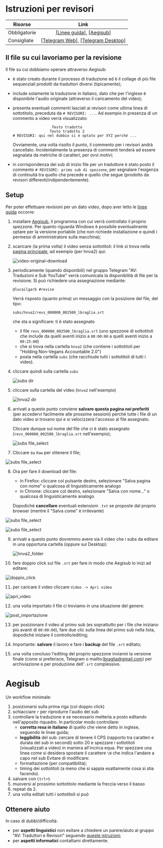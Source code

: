 # Istruzioni per revisori


Risorse | Link 
--------|:----:
Obbligatorie | [[Linee guida]](https://drive.google.com/file/d/1IACZxWdk84rs81ElQ9OWws-aroQZDtxZ/view?usp=sharing), [[Aegisub]](http://www.aegisub.org/)
Consigliate | [[Telegram Web]](https://web.telegram.org), [[Telegram Desktop]](https://desktop.telegram.org/)


## Il file su cui lavoriamo per la revisione

Il file su cui dobbiamo operare attraverso Aegisub:

* è stato creato durante il processo di traduzione ed è il collage di
  più file sequenziali prodotti da traduttori diversi (tipicamente);

* include solamente la traduzione in italiano, dato che per l'inglese
  è disponibile l'audio originale (attraverso il caricamento del
  video);
  
* presenta eventuali commenti lasciati ai revisori come ultima linea
  di sottotitolo, preceduta da `# REVISORI: ...`. Ad esempio
  in presenza di un commento a video verrà visualizzato:
  
  ```
                    Testo tradotto
                   Testo tradotto 2
  # REVISORI: qui nel dubbio si è optato per XYZ perché ...
  ```
  Ovviamente, una volta risolto il punto, il commento per i revisori 
  andrà cancellato. Incidentalmente la presenza di commenti tenderà ad 
  essere segnalata da metriche di caratteri, per ovvi motivi;

* in corrispondenza dei sub di inizio file per un traduttore è stato
  posto il commento `# REVISORI: primo sub di spezzone`, per segnalare
  l'esigenza di continuità tra quello che precede e quello che segue
  (prodotto da revisori differenti/indipendentemente).


## Setup

Per poter effettuare revisioni per un dato video, dopo aver letto le
[linee
guida](https://drive.google.com/file/d/1IACZxWdk84rs81ElQ9OWws-aroQZDtxZ/view?usp=sharing)
occorre:

1. installare [Aegisub](http://www.aegisub.org/), il programma con cui
   verrà controllato il proprio spezzone. Per quanto riguarda Windows
   è possibile eventualmente optare per la versione portabile (che non
   richiede installazione e quindi i permessi di amministratore sulla
   macchina);

2. scaricare (la prima volta) il video senza sottotitoli: il link si
   trova nella [pagina principale](README.md), ad esempio (per hnva2)
   qui:

	![video-original-download](img/video_original_download.png)

3. periodicamente (quando disponibili) nel gruppo Telegram "AV:
   Traduzioni e Sub YouTube" verrà comunicata la disponibilità di file
   per la revisione. Si può richiedere una assegnazione mediante:
   
	```
	@lucailgarb #revise
	```
	
	Verrà risposto (quanto prima) un messaggio con la posizione del
	file, del tipo:

	```
	subs/hnva2/revs_000000_002500_lbraglia.srt
	```
	che sta a significare: ti è stato assegnato

	* il file `revs_000000_002500_lbraglia.srt` (uno
	spezzone di sottotitoli che include da quelli aventi inizio a
	`00:00:00` a quelli aventi inizio a `00:25:00`)
	* che si trova nella cartella `hnva2` (che contiene i sottotitoli
	per "Holding Non-Vegans Accountable 2.0")
	* posta nella cartella `subs` (che racchiude tutti i
	sottotitoli di tutti i video).

4. cliccare quindi sulla cartella `subs`

   ![subs dir](img/subs_dir.png)

5. cliccare sulla cartella del video (`hnva2` nell'esempio)

	![hnva2 dir](img/hnva2_dir.png)

6. arrivati a questo punto conviene **salvare questa pagina nei
   preferiti** (per accedervi facilmente alle prossime sessioni)
   perché tutte i file di un dato video si trovano qui e si
   velocizzerà l'accesso al file assegnato.

   Cliccare dunque sul nome del file che ci è stato assegnato
   (`revs_000000_002500_lbraglia.srt` nell'esempio);

   ![subs file_select](img/revs_file_select.png)

7.  Cliccare su `Raw` per ottenere il file;

   ![subs file_select](img/revs_raw.png)

8.  Ora per fare il download del file:

	* in Firefox: cliccare col pulsante destro, selezionare "Salva pagina con nome" o qualcosa di linguisticamente analogo
	* in Chrome: cliccare col destro, selezionare "Salva con nome..." o qualcosa di linguisticamente analogo
	
	Dopodiché **cancellare** eventuali estensioni `.txt` se proposte dal proprio browser (mentre il "Salva come" è irrilevante)


   ![subs file_select](img/firefox_chrome_rightclick.png)

	
   ![subs file_select](img/firefox_chrome_filesave.png)


9. arrivati a questo punto dovremmo avere sia il video che i subs da editare
   in una opportuna cartella (oppure sul Desktop):

   ![hnva2_folder](img/hnva2_folder.png)

10. fare doppio click sul file `.srt` per fare in modo che Aegisub lo
    inizi ad editare:
	
   ![doppio_click](img/doppio_click_sub.png)

11. per caricare il video cliccare `Video -> Apri video`

   ![apri_video](img/apri_video.png)

12. una volta importato il file ci troviamo in una situazione del genere:

   ![post_importazione](img/post_importazione.png)

13. per posizionare il video al primo sub (es soprattutto per i file
    che iniziano più avanti di `00:00:00`), fare due clic sulla linea
    del primo sub nella lista, dopodiché iniziare il controllo/editing;

14. Importante: **salvare** il lavoro e fare i **backup** del file
    `.srt` editato;

15. una volta concluso l'editing del proprio spezzone inviarmi la
    versione finale (come si preferisce, Telegram o
    mailto:lbraglia@gmail.com) per archiviazione e per produzione dell'`.srt`
    complessivo.


# Aegisub

Un workflow minimale:
1. posizionarsi sulla prima riga (col doppio click)
2. schiacciare `r` per riprodurre l'audio del sub
3. controllare la traduzione e se necessario metterla a posto editando 
   nell'apposito riquadro. In particolar modo controllare:
   * **corretta resa in italiano** di quello che viene detto in
	 inglese, seguendo le linee guida;
   * **leggibilità** del sub: cercare di tenere il CPS (rapporto tra
     caratteri e durata del sub in secondi) sotto 20 e spezzare i
     sottotitoli (visualizzati a video) in maniera all'incirca equa.
     Per spezzare una linea come si desidera spostare il carattere
     `\N` che indica l'andare a capo nel sub Evitare di modificare:
   * formattazione (per compatibilità);
   * timing dei sottotitoli (a meno che si sappia esattamente cosa si
	 stia facendo).
4. salvare con `Ctrl+S`
5. muoversi al prossimo sottotitolo mediante la freccia verso il basso
6. repeat da 2.
7. una volta editati tutti i sottotitoli si può


## Ottenere aiuto
In caso di dubbi/difficoltà:

* per **aspetti linguistici** non esitare a chiedere un parere/aiuto al gruppo
  "AV: Traduttori e Revisori" seguendo [queste istruzioni](help.md);
* per **aspetti informatici** contattami direttamente.

